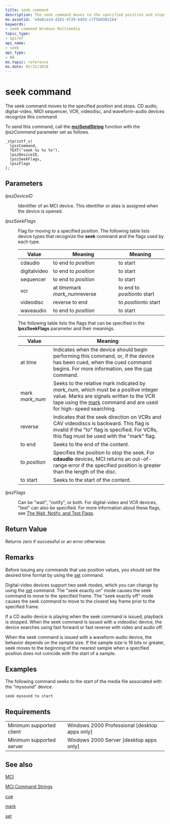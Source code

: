 ```yaml
---
title: seek command
description: The seek command moves to the specified position and stops. CD audio, digital-video, MIDI sequencer, VCR, videodisc, and waveform-audio devices recognize this command.
ms.assetid: 'e9e8ca14-d181-4f29-b4d3-c7f5b0301164'
keywords:
- seek command Windows Multimedia
topic_type:
- apiref
api_name:
- seek
api_type:
- NA
ms.topic: reference
ms.date: 05/31/2018
---
```


# seek command

The seek command moves to the specified position and stops. CD audio, digital-video, MIDI sequencer, VCR, videodisc, and waveform-audio devices recognize this command.

To send this command, call the [**mciSendString**](https://msdn.microsoft.com/library/Dd757161(v=VS.85).aspx) function with the *lpszCommand* parameter set as follows.

``` syntax
_stprintf_s(
  lpszCommand, 
  TEXT("seek %s %s %s"), 
  lpszDeviceID, 
  lpszSeekFlags, 
  lpszFlags
); 
```

## Parameters

<dl> <dt>

<span id="lpszDeviceID"></span><span id="lpszdeviceid"></span><span id="LPSZDEVICEID"></span>*lpszDeviceID*
</dt> <dd>

Identifier of an MCI device. This identifier or alias is assigned when the device is opened.

</dd> <dt>

<span id="lpszSeekFlags"></span><span id="lpszseekflags"></span><span id="LPSZSEEKFLAGS"></span>*lpszSeekFlags*
</dt> <dd>

Flag for moving to a specified position. The following table lists device types that recognize the **seek** command and the flags used by each type.



| Value        | Meaning                          | Meaning                      |
|--------------|----------------------------------|------------------------------|
| cdaudio      | to end to *position*             | to start                     |
| digitalvideo | to end to *position*             | to start                     |
| sequencer    | to end to *position*             | to start                     |
| vcr          | at *time*mark *mark\_num*reverse | to end to *position*to start |
| videodisc    | reverse to end                   | to *position*to start        |
| waveaudio    | to end to *position*             | to start                     |



 

The following table lists the flags that can be specified in the **lpszSeekFlags** parameter and their meanings.



| Value            | Meaning                                                                                                                                                                                                          |
|------------------|------------------------------------------------------------------------------------------------------------------------------------------------------------------------------------------------------------------|
| at *time*        | Indicates when the device should begin performing this command, or, if the device has been cued, when the cued command begins. For more information, see the [cue](cue.md) command.                             |
| mark *mark\_num* | Seeks to the relative mark indicated by *mark\_num*, which must be a positive integer value. Marks are signals written to the VCR tape using the [mark](mark.md) command and are used for high-speed searching. |
| reverse          | Indicates that the seek direction on VCRs and CAV videodiscs is backward. This flag is invalid if the "to" flag is specified. For VCRs, this flag must be used with the "mark" flag.                             |
| to end           | Seeks to the end of the content.                                                                                                                                                                                 |
| to *position*    | Specifies the position to stop the seek. For **cdaudio** devices, MCI returns an out-of-range error if the specified position is greater than the length of the disc.                                            |
| to start         | Seeks to the start of the content.                                                                                                                                                                               |



 

</dd> <dt>

<span id="lpszFlags"></span><span id="lpszflags"></span><span id="LPSZFLAGS"></span>*lpszFlags*
</dt> <dd>

Can be "wait", "notify", or both. For digital-video and VCR devices, "test" can also be specified. For more information about these flags, see [The Wait, Notify, and Test Flags](the-wait-notify-and-test-flags.md).

</dd> </dl>

## Return Value

Returns zero if successful or an error otherwise.

## Remarks

Before issuing any commands that use position values, you should set the desired time format by using the [set](set.md) command.

Digital-video devices support two seek modes, which you can change by using the [set](set.md) command. The "seek exactly on" mode causes the seek command to move to the specified frame. The "seek exactly off" mode causes the seek command to move to the closest key frame prior to the specified frame.

If a CD audio device is playing when the seek command is issued, playback is stopped. When the seek command is issued with a videodisc device, the device searches using fast forward or fast reverse with video and audio off.

When the seek command is issued with a waveform-audio device, the behavior depends on the sample size. If the sample size is 16 bits or greater, seek moves to the beginning of the nearest sample when a specified position does not coincide with the start of a sample.

## Examples

The following command seeks to the start of the media file associated with the "mysound" device.

``` syntax
seek mysound to start
```

## Requirements



|                                     |                                                            |
|-------------------------------------|------------------------------------------------------------|
| Minimum supported client<br/> | Windows 2000 Professional \[desktop apps only\]<br/> |
| Minimum supported server<br/> | Windows 2000 Server \[desktop apps only\]<br/>       |



## See also

<dl> <dt>

[MCI](mci.md)
</dt> <dt>

[MCI Command Strings](mci-command-strings.md)
</dt> <dt>

[cue](cue.md)
</dt> <dt>

[mark](mark.md)
</dt> <dt>

[set](set.md)
</dt> </dl>

 

 






